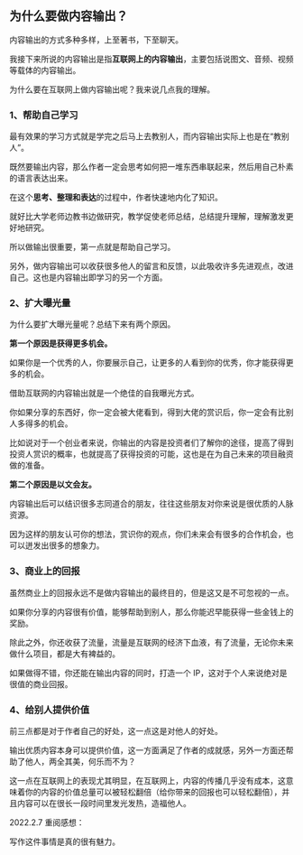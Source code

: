 ## 为什么要做内容输出？

内容输出的方式多种多样，上至著书，下至聊天。

我接下来所说的内容输出是指**互联网上的内容输出**，主要包括说图文、音频、视频等载体的内容输出。

为什么要在互联网上做内容输出呢？我来说几点我的理解。

### 1、帮助自己学习

最有效果的学习方式就是学完之后马上去教别人，而内容输出实际上也是在“教别人”。

既然要输出内容，那么作者一定会思考如何把一堆东西串联起来，然后用自己朴素的语言表达出来。

在这个**思考、整理和表达**的过程中，作者快速地内化了知识。

就好比大学老师边教书边做研究，教学促使老师总结，总结提升理解，理解激发更好地研究。

所以做输出很重要，第一点就是帮助自己学习。

另外，做内容输出可以收获很多他人的留言和反馈，以此吸收许多先进观点，改进自己。这也是内容输出即学习的另一个方面。

### 2、扩大曝光量

为什么要扩大曝光量呢？总结下来有两个原因。

**第一个原因是获得更多机会。**

如果你是一个优秀的人，你要展示自己，让更多的人看到你的优秀，你才能获得更多的机会。

借助互联网的内容输出就是一个绝佳的自我曝光方式。

你如果分享的东西好，你一定会被大佬看到，得到大佬的赏识后，你一定会有比别人多得多的机会。

比如说对于一个创业者来说，你输出的内容是投资者们了解你的途径，提高了得到投资人赏识的概率，也就提高了获得投资的可能，这也是在为自己未来的项目融资做的准备。

**第二个原因是以文会友。**

内容输出后可以结识很多志同道合的朋友，往往这些朋友对你来说是很优质的人脉资源。

因为这样的朋友认可你的想法，赏识你的观点，你们未来会有很多的合作机会，也可以迸发出很多的想象力。

### 3、商业上的回报

虽然商业上的回报永远不是做内容输出的最终目的，但是这又是不可忽视的一点。

如果你分享的内容很有价值，能够帮助到别人，那么你能迟早能获得一些金钱上的奖励。

除此之外，你还收获了流量，流量是互联网的经济下血液，有了流量，无论你未来做什么项目，都是大有裨益的。

如果做得不错，你还能在输出内容的同时，打造一个 IP，这对于个人来说绝对是很值的商业回报。

### 4、给别人提供价值

前三点都是对于作者自己的好处，这一点这是对他人的好处。

输出优质内容本身可以提供价值，这一方面满足了作者的成就感，另外一方面还帮助了他人，两全其美，何乐而不为？

这一点在互联网上的表现尤其明显，在互联网上，内容的传播几乎没有成本，这意味着你的内容的价值总量可以被轻松翻倍（给你带来的回报也可以轻松翻倍），并且内容可以在很长一段时间里发光发热，造福他人。

2022.2.7 重阅感想：

写作这件事情是真的很有魅力。